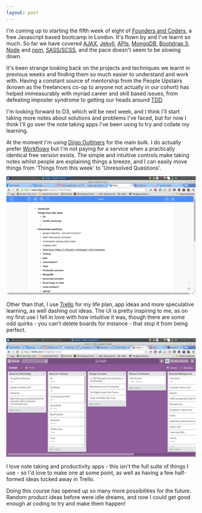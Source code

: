 ```yaml
---
layout: post
---
```


I'm coming up to starting the fifth week of eight of [Founders and Coders](http://foundersandcoders.org/), a free Javascript based bootcamp in London. It's flown by and I've learnt so much. So far we have covered [AJAX](https://developer.mozilla.org/en/docs/AJAX), [Jekyll](http://jekyllrb.com/), [APIs](http://skillcrush.com/2012/07/04/api-2/), [MongoDB](http://www.mongodb.org/), [Bootstrap 3](http://getbootstrap.com/), [Node](http://nodejs.org/) and [npm](https://www.npmjs.com/), [SASS/SCSS](http://www.sitepoint.com/whats-difference-sass-scss/), and the pace doesn't seem to be slowing down.

It's been strange looking back on the projects and techniques we learnt in previous weeks and finding them so much easier to understand and work with. Having a constant source of mentorship from the People Upstairs (known as the freelancers co-op to anyone not actually in our cohort) has helped immeasurably with myriad career and skill based issues, from defeating imposter syndrome to getting our heads around [TDD](http://code.tutsplus.com/tutorials/the-newbies-guide-to-test-driven-development--net-13835).

I'm looking forward to D3, which will be next week, and I think I'll start taking more notes about solutions and problems I've faced, but for now I think I'll go over the note taking apps I've been using to try and collate my learning.

At the moment I'm using [Diigo Outliners](https://www.diigo.com/outliner) for the main bulk. I do actually prefer [Workflowy](https://workflowy.com/) but I'm not paying for a service when a practically identical free version exists. The simple and intuitive controls make taking notes whilst people are explaining things a breeze, and I can easily move things from 'Things from this week' to 'Unresolved Questions'.

![Diigo outliners example image](/img/diigo.png)

Other than that, I use [Trello](https://trello.com/oluniyiawosusi/recommend) for my life plan, app ideas and more speculative learning, as well dashing out ideas. The UI is pretty inspiring to me, as on my first use I fell in love with how intuitive it was, though there are some odd quirks - you can't delete boards for instance - that stop it from being perfect.

![Trello board example image](/img/trello.png)

I love note taking and productivity apps - this isn't the full suite of things I use - so I'd love to make one at some point, as well as having a few half-formed ideas tucked away in Trello.

Doing this course has opened up so many more possibilities for the future. Random product ideas before were idle dreams, and now I could get good enough at coding to try and make them happen!

